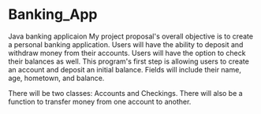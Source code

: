 # Banking_App
Java banking applicaion
My project proposal's overall objective is to create a personal banking application. Users will have the ability to deposit and withdraw money from their accounts. Users will have the option to check their balances as well. This program's first step is allowing users to create an account and deposit an initial balance. Fields will include their name, age, hometown, and balance. 

There will be two classes: Accounts and Checkings. There will also be a function to transfer money from one account to another. 
